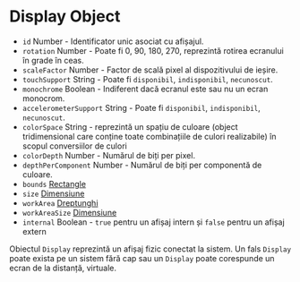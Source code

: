 # Display Object

* `id` Number - Identificator unic asociat cu afișajul.
* `rotation` Number - Poate fi 0, 90, 180, 270, reprezintă rotirea ecranului în grade în ceas.
* `scaleFactor` Number - Factor de scală pixel al dispozitivului de ieșire.
* `touchSupport` String - Poate fi `disponibil`, `indisponibil`, `necunoscut`.
* `monochrome` Boolean - Indiferent dacă ecranul este sau nu un ecran monocrom.
* `accelerometerSupport` String - Poate fi `disponibil`, `indisponibil`, `necunoscut`.
* `colorSpace` String - reprezintă un spațiu de culoare (object tridimensional care conține toate combinațiile de culori realizabile) în scopul conversiilor de culori
* `colorDepth` Number - Numărul de biți per pixel.
* `depthPerComponent` Number - Numărul de biți per componentă de culoare.
* `bounds` [Rectangle](rectangle.md)
* `size` [Dimensiune](size.md)
* `workArea` [Dreptunghi](rectangle.md)
* `workAreaSize` [Dimensiune](size.md)
* `internal` Boolean - `true` pentru un afișaj intern și `false` pentru un afișaj extern

Obiectul `Display` reprezintă un afișaj fizic conectat la sistem. Un fals `Display` poate exista pe un sistem fără cap sau un `Display` poate corespunde un ecran de la distanță, virtuale.
